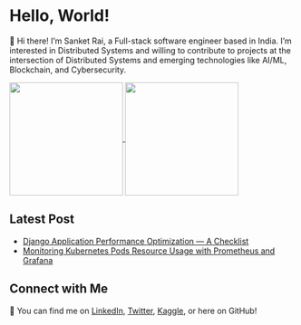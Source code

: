 # Hello, World!

👋 Hi there! I’m Sanket Rai, a Full-stack software engineer based in India. I’m interested in Distributed Systems and willing to contribute to projects at the intersection of Distributed Systems and emerging technologies like AI/ML, Blockchain, and Cybersecurity.

<a href="https://github.com/anuraghazra/github-readme-stats">
  <img height=200 align="center" src="https://github-readme-stats.vercel.app/api?username=sanketrai1&show_icons=true&theme=transparent" />
</a>
<a href="https://github.com/anuraghazra/github-readme-stats">
  <img height=200 align="center" src="https://github-readme-stats.vercel.app/api/top-langs?username=sanketrai1&layout=compact&theme=transparent" />
</a>

## Latest Post
<ul>
  <li><a href="https://medium.com/django-unleashed/django-application-performance-optimization-a-checklist-63e2c6d69e4e">Django Application Performance Optimization — A Checklist</a></li>
  <li><a href="https://medium.com/cloud-native-daily/monitoring-kubernetes-pods-resource-usage-with-prometheus-and-grafana-c17848febadc">Monitoring Kubernetes Pods Resource Usage with Prometheus and Grafana
</a></li>
</ul>

## Connect with Me
🔗 You can find me on [LinkedIn](https://www.linkedin.com/in/sanket-rai/), [Twitter](https://twitter.com/Sanketrai10), [Kaggle](https://www.kaggle.com/sanketrai), or here on GitHub!

<!---
sanketrai1/sanketrai1 is a ✨ special ✨ repository because its `README.md` (this file) appears on your GitHub profile.
You can click the Preview link to take a look at your changes.
--->
